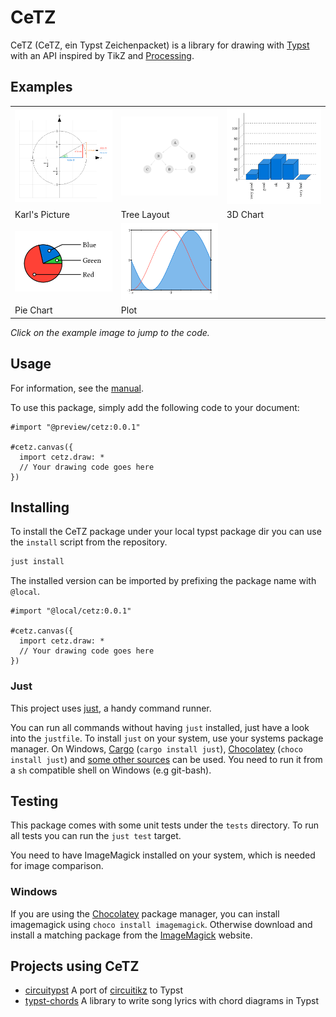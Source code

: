 # CeTZ

CeTZ (CeTZ, ein Typst Zeichenpacket) is a library for drawing with [Typst](https://typst.app) with an API inspired by TikZ and [Processing](https://processing.org/).

## Examples
<!-- img width is set so the table gets evenly spaced by GitHubs css -->
<table><tr>
  <td>
    <a href="gallery/karls-picture.typ">
      <img src="gallery/karls-picture.png" width="250px">
    </a>
  </td>
  <td>
    <a href="gallery/tree.typ">
      <img src="gallery/tree.png" width="250px">
    </a>
  </td>
  <td>
    <a href="gallery/3d-chart.typ">
      <img src="gallery/3d-chart.png" width="250px">
    </a>
  </td>
</tr><tr>
  <td>Karl's Picture</td>
  <td>Tree Layout</td>
  <td>3D Chart</td>
</tr><tr>
  <td>
    <a href="gallery/pie-chart.typ">
      <img src="gallery/pie-chart.png" width="250px">
    </a>
  </td>
  <td>
    <a href="gallery/plot.typ">
      <img src="gallery/plot.png" width="250px">
    </a>
  </td>
  <td>
  </td>
</tr><tr>
  <td>Pie Chart</td>
  <td>Plot</td>
  <td></td>
</tr>

</table>

*Click on the example image to jump to the code.*

## Usage

For information, see the [manual](manual.pdf).

To use this package, simply add the following code to your document:
```
#import "@preview/cetz:0.0.1"

#cetz.canvas({
  import cetz.draw: *
  // Your drawing code goes here
})
```

## Installing

To install the CeTZ package under your local typst package dir you can use the `install` script from the repository.

```bash
just install
```

The installed version can be imported by prefixing the package name with `@local`.

```typ
#import "@local/cetz:0.0.1"

#cetz.canvas({
  import cetz.draw: *
  // Your drawing code goes here
})
```

### Just

This project uses [just](https://github.com/casey/just), a handy command runner.

You can run all commands without having `just` installed, just have a look into the `justfile`.
To install `just` on your system, use your systems package manager. On Windows, [Cargo](https://doc.rust-lang.org/cargo/) (`cargo install just`), [Chocolatey](https://chocolatey.org/) (`choco install just`) and [some other sources](https://just.systems/man/en/chapter_4.html) can be used. You need to run it from a `sh` compatible shell on Windows (e.g git-bash).

## Testing

This package comes with some unit tests under the `tests` directory.
To run all tests you can run the `just test` target.

You need to have ImageMagick installed on your system, which is needed for image comparison.

### Windows
If you are using the [Chocolatey](https://chocolatey.org/) package manager, you can install imagemagick using `choco install imagemagick`.
Otherwise download and install a matching package from the [ImageMagick](https://imagemagick.org/script/download.php) website.

## Projects using CeTZ
- [circuitypst](https://github.com/fenjalien/circuitypst) A port of [circuitikz](https://github.com/circuitikz/circuitikz) to Typst
- [typst-chords](https://github.com/ljgago/typst-chords) A library to write song lyrics with chord diagrams in Typst
